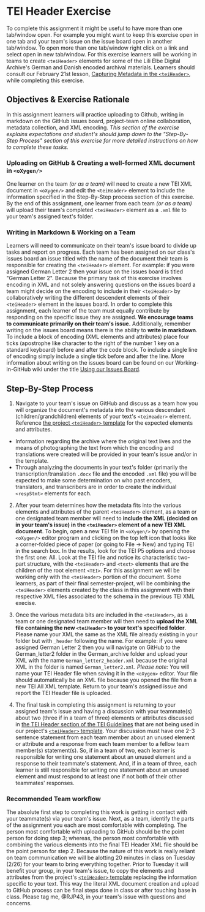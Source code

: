 # TEI Header Exercise
  
To complete this assignment it might be useful to have more than one tab/window open. For example you might want to keep this exercise open in one tab and your team's issue on the issue board open in another tab/window. To open more than one tab/window right click on a link and select open in new tab/window. For this exercise learners will be working in teams to create `<teiHeader>` elements for some of the Lili Elbe Digital Archive's German and Danish encoded archival materials. Learners should consult our February 21st lesson, [Capturing Metadata in the `<teiHeader>`](https://github.com/RJP43/LiliElbe_EngagedLearners/wiki/Capturing-Metadata), while completing this exercise.    
  
## Objectives & Exercise Rationale  
  In this assignment learners will practice uploading to Github, writing in markdown on the GitHub issues board, project-team online collaboration, metadata collection, and XML encoding. _This section of the exercise explains expectations and student's should jump down to the "Step-By-Step Process" section of this exercise for more detailed instructions on how to complete these tasks._     
    
### Uploading on GitHub & Creating a well-formed XML document in `<oXygen/>`  
  One learner on the team *(or as a team)* will need to create a new TEI XML document in `<oXygen/>` and edit the `<teiHeader>` element to include the information specified in the Step-By-Step process section of this exercise. By the end of this assignment, one learner from each team *(or as a team)* will upload their team's completed `<teiHeader>` element as a `.xml` file to your team's assigned text's folder.     
  
### Writing in Markdown & Working on a Team    
Learners will need to communicate on their team's issue board to divide up tasks and report on progress. Each team has been assigned on our class's issues board an issue titled with the name of the document their team is responsible for creating the `<teiHeader>` element. For example: if you were assigned German Letter 2 then your issue on the issues board is titled "German Letter 2". Because the primary task of this exercise involves encoding in XML and not solely answering questions on the issues board a team might decide on the encoding to include in their `<teiHeader>` by collaboratively writing the different descendent elements of their `<teiHeader>` element in the issues board. In order to complete this assignment, each learner of the team must equally contribute by responding on the specific issue they are assigned. **We encourage teams to communicate primarily on their team's issue.** Additionally, remember writing on the issues board means there is the ability to **write in markdown**. To include a block of encoding (XML elements and attributes) place four ticks (apostrophe like character to the right of the number 1 key on a standard keyboard) before and after the code block. To include a single line of encoding simply include a single tick before and after the line. More information about writing on the issues board can be found on our Working-in-GitHub wiki under the title [Using our Issues Board](https://github.com/RJP43/LiliElbe_EngagedLearners/wiki/Working-in-GitHub#using-our-issues-board).    
  
## Step-By-Step Process  
1. Navigate to your team's issue on GitHub and discuss as a team how you will organize the document's metadata into the various descendant (children/grandchildren) elements of your text's `<teiHeader>` element. Reference [the project `<teiHeader>` template](https://github.com/RJP43/LiliElbe_EngagedLearners/wiki/Capturing-Metadata#sample-teiheader) for the expected elements and attributes.
 - Information regarding the archive where the original text lives and the means of photographing the text from which the encoding and translations were created will be provided in your team's issue and/or in the template.  
 - Through analyzing the documents in your text's folder (primarily the transcription/translation `.docx` file and the encoded `.xml` file) you will be expected to make some determination on who past encoders, translators, and transcribers are in order to create the individual `<respStmt>` elements for each.     
   
 2. After your team determines how the metadata fits into the various elements and attributes of the parent `<teiHeader>` element, as a team or one designated team member will need to **include the XML (decided on in your team's issue) in the `<teiHeader>` element of a new TEI XML document**. To begin, open a new TEI file in `<oXygen/>` by opening the `<oXygen/>` editor program and clicking on the top left icon that looks like a corner-folded piece of paper (or going to File → New) and typing TEI in the search box. In the results, look for the TEI P5 options and choose the first one: All. Look at the TEI file and notice its characteristic two-part structure, with the `<teiHeader>` and `<text>` elements that are the children of the root element `<TEI>`. For this assignment we will be working only with the `<teiHeader>` portion of the document. Some learners, as part of their final semester-project, will be combining the `<teiHeader>` elements created by the class in this assignment with their respective XML files associated to the schema in the previous TEI XML execise.   
   
 3. Once the various metadata bits are included in the `<teiHeader>`, as a team or one designated team member will then need to **upload the XML file containing the new `<teiHeader>` to your text's specified folder**. Please name your XML the same as the XML file already existing in your folder but with `_header` following the name. For example: if you were assigned German Letter 2 then you will navigate on GitHub to the German_letter2 folder in the German_archive folder and upload your XML with the name `German_letter2_header.xml` because the original XML in the folder is named `German_letter2.xml`. *Please note:* You will name your TEI Header file when saving it in the `<oXygen>` editor. Your file should automatically be an XML file because you opened the file from a new TEI All XML template. Return to your team's assigned issue and report the TEI Header file is uploaded.    
   
 4. The final task in completing this assignment is returning to your assigned team's issue and having a discussion with your teammate(s) about two (three if in a team of three) elements or attributes discussed in [the TEI Header section of the TEI Guidelines](https://www.tei-c.org/release/doc/tei-p5-doc/en/html/HD.html) that are not being used in our project's [`<teiHeader>` template](https://github.com/RJP43/LiliElbe_EngagedLearners/wiki/Capturing-Metadata#sample-teiheader). Your discussion must have one 2-3 sentence statement from each team member about an unused element or attribute and a response from each team member to a fellow team member(s) statement(s). So, if in a team of two, each learner is responsible for writing one statement about an unused element and a response to their teammate's statement. And, if in a team of three, each learner is still responsible for writing one statement about an unused element and must respond to at least one if not both of their other teammates' responses.   
   
### Recommended Team workflow  
The absolute first step to completing this work is getting in contact with your teammate(s) via your team's issue. Next, as a team, identify the parts of the assignment you each are most comfortable with completing. The person most comfortable with uploading to GitHub should be the point person for doing step 3; whereas, the person most comfortable with combining the various elements into the final TEI Header XML file should be the point person for step 2. Because the nature of this work is really reliant on team communication we will be alotting 20 minutes in class on Tuesday (2/26) for your team to bring everything together. Prior to Tuesday it will benefit your group, in your team's issue, to copy the elements and attributes from the  project's [`<teiHeader>` template](https://github.com/RJP43/LiliElbe_EngagedLearners/wiki/Capturing-Metadata#sample-teiheader) replacing the information specific to your text. This way the literal XML document creation and upload to GitHub process can be final steps done in class or after touching base in class. Please tag me, @RJP43, in your team's issue with questions and concerns.   
